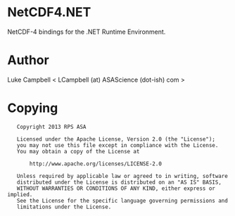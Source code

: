 NetCDF4.NET
===

NetCDF-4 bindings for the .NET Runtime Environment. 


Author
===

Luke Campbell &lt; LCampbell (at) ASAScience (dot-ish) com &gt;

Copying
===

       Copyright 2013 RPS ASA

       Licensed under the Apache License, Version 2.0 (the "License");
       you may not use this file except in compliance with the License.
       You may obtain a copy of the License at

           http://www.apache.org/licenses/LICENSE-2.0

       Unless required by applicable law or agreed to in writing, software
       distributed under the License is distributed on an "AS IS" BASIS,
       WITHOUT WARRANTIES OR CONDITIONS OF ANY KIND, either express or implied.
       See the License for the specific language governing permissions and
       limitations under the License.

